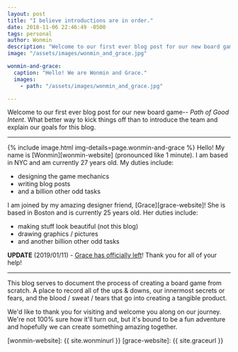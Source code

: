 ```yaml
---
layout: post
title: "I believe introductions are in order."
date: 2018-11-06 22:46:49 -0500
tags: personal
author: Wonmin
description: "Welcome to our first ever blog post for our new board game--Path of Good Intent. What better way to kick things off than to introduce the team and explain our goals for this blog."
image: "/assets/images/wonmin_and_grace.jpg"

wonmin-and-grace:
  caption: "Hello! We are Wonmin and Grace."
  images:
    - path: "/assets/images/wonmin_and_grace.jpg"

---
```


Welcome to our first ever blog post for our new board game-- _Path of Good Intent_. What better way to kick things off than to introduce the team and explain our goals for this blog.

---

{% include image.html img-details=page.wonmin-and-grace %}
Hello! My name is [Wonmin][wonmin-website] (pronounced like 1 minute). I am based in NYC and am currently 27 years old. My duties include:

* designing the game mechanics
* writing blog posts
* and a billion other odd tasks

I am joined by my amazing designer friend, [Grace][grace-website]! She is based in Boston and is currently 25 years old. Her duties include:

* making stuff look beautiful (not this blog)
* drawing graphics / pictures
* and another billion other odd tasks

**UPDATE** (2019/01/11) - [Grace has officially left](/2019/01/11/thank-you-and-good-bye-grace.html)! Thank you for all of your help!

---

This blog serves to document the process of creating a board game from scratch. A place to record all of the ups & downs, our innermost secrets or fears, and the blood / sweat / tears that go into creating a tangible product.

We'd like to thank you for visiting and welcome you along on our journey. We're not 100% sure how it'll turn out, but it's bound to be a fun adventure and hopefully we can create something amazing together.

[wonmin-website]: {{ site.wonminurl }}
[grace-website]: {{ site.graceurl }}
